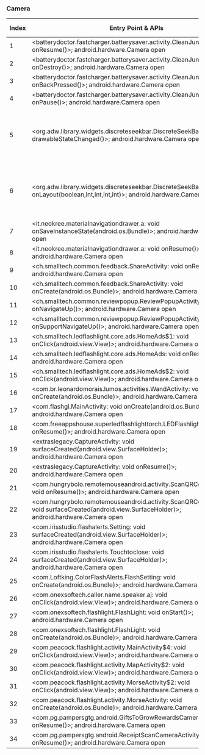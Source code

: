 ### Camera
| Index | Entry Point & APIs | Screen shot | Resource id | Label |
| ------------- | ------------- | ------------- |-------------|-------------|
| 1 | <batterydoctor.fastcharger.batterysaver.activity.CleanJunkActivity: void onResume()>; android.hardware.Camera open | ![](D:\COSMOS\output\py\Play_win8\Tools\batterydoctor.fastcharger.batterysaver\batterydoctor.fastcharger.batterysaver.activity.CleanJunkActivity.png) |  | F |
| 2 | <batterydoctor.fastcharger.batterysaver.activity.CleanJunkActivity: void onDestroy()>; android.hardware.Camera open | ![](D:\COSMOS\output\py\Play_win8\Tools\batterydoctor.fastcharger.batterysaver\batterydoctor.fastcharger.batterysaver.activity.CleanJunkActivity.png) |  | F |
| 3 | <batterydoctor.fastcharger.batterysaver.activity.CleanJunkActivity: void onBackPressed()>; android.hardware.Camera open | ![](D:\COSMOS\output\py\Play_win8\Tools\batterydoctor.fastcharger.batterysaver\batterydoctor.fastcharger.batterysaver.activity.CleanJunkActivity.png) |  | F |
| 4 | <batterydoctor.fastcharger.batterysaver.activity.CleanJunkActivity: void onPause()>; android.hardware.Camera open | ![](D:\COSMOS\output\py\Play_win8\Tools\batterydoctor.fastcharger.batterysaver\batterydoctor.fastcharger.batterysaver.activity.CleanJunkActivity.png) |  | F |
| 5 | <org.adw.library.widgets.discreteseekbar.DiscreteSeekBar: void drawableStateChanged()>; android.hardware.Camera open | ![](D:\COSMOS\output\py\Play_win8\Tools\batterydoctor.fastcharger.batterysaver\batterydoctor.fastcharger.batterysaver.activity.UnplugActivity.png) | {'2131297115': <sensitive_component.SensitiveComponent.SensitiveView object at 0x0000022085004FD0>, '2131297101': <sensitive_component.SensitiveComponent.SensitiveView object at 0x0000022085004EB8>, '2131297105': <sensitive_component.SensitiveComponent.SensitiveView object at 0x0000022085004B00>} | F |
| 6 | <org.adw.library.widgets.discreteseekbar.DiscreteSeekBar: void onLayout(boolean,int,int,int,int)>; android.hardware.Camera open | ![](D:\COSMOS\output\py\Play_win8\Tools\batterydoctor.fastcharger.batterysaver\batterydoctor.fastcharger.batterysaver.activity.UnplugActivity.png) | {'2131297115': <sensitive_component.SensitiveComponent.SensitiveView object at 0x00000220850048D0>, '2131297101': <sensitive_component.SensitiveComponent.SensitiveView object at 0x0000022085004518>, '2131297105': <sensitive_component.SensitiveComponent.SensitiveView object at 0x0000022085004208>} | F |
| 7 | <it.neokree.materialnavigationdrawer.a: void onSaveInstanceState(android.os.Bundle)>; android.hardware.Camera open | ![](D:\COSMOS\output\py\Play_win8\Tools\batterydoctor.fastcharger.batterysaver\it.neokree.materialnavigationdrawer.a.png) |  | F |
| 8 | <it.neokree.materialnavigationdrawer.a: void onResume()>; android.hardware.Camera open | ![](D:\COSMOS\output\py\Play_win8\Tools\batterydoctor.fastcharger.batterysaver\it.neokree.materialnavigationdrawer.a.png) |  | F |
| 9 | <ch.smalltech.common.feedback.ShareActivity: void onResume()>; android.hardware.Camera open | ![](D:\COSMOS\output\py\Play_win8\Tools\ch.smalltech.ledflashlight.free\ch.smalltech.common.feedback.ShareActivity.png) |  | F |
| 10 | <ch.smalltech.common.feedback.ShareActivity: void onCreate(android.os.Bundle)>; android.hardware.Camera open | ![](D:\COSMOS\output\py\Play_win8\Tools\ch.smalltech.ledflashlight.free\ch.smalltech.common.feedback.ShareActivity.png) |  | F |
| 11 | <ch.smalltech.common.reviewpopup.ReviewPopupActivity: boolean onNavigateUp()>; android.hardware.Camera open | ![](D:\COSMOS\output\py\Play_win8\Tools\ch.smalltech.ledflashlight.free\ch.smalltech.common.reviewpopup.ReviewPopupActivity.png) |  | F |
| 12 | <ch.smalltech.common.reviewpopup.ReviewPopupActivity: boolean onSupportNavigateUp()>; android.hardware.Camera open | ![](D:\COSMOS\output\py\Play_win8\Tools\ch.smalltech.ledflashlight.free\ch.smalltech.common.reviewpopup.ReviewPopupActivity.png) |  | F |
| 13 | <ch.smalltech.ledflashlight.core.ads.HomeAds$1: void onClick(android.view.View)>; android.hardware.Camera open | ![](D:\COSMOS\output\py\Play_win8\Tools\ch.smalltech.ledflashlight.free\ch.smalltech.ledflashlight.core.ads.HomeAds.png) |  | F |
| 14 | <ch.smalltech.ledflashlight.core.ads.HomeAds: void onResume()>; android.hardware.Camera open | ![](D:\COSMOS\output\py\Play_win8\Tools\ch.smalltech.ledflashlight.free\ch.smalltech.ledflashlight.core.ads.HomeAds.png) |  | F |
| 15 | <ch.smalltech.ledflashlight.core.ads.HomeAds$2: void onClick(android.view.View)>; android.hardware.Camera open | ![](D:\COSMOS\output\py\Play_win8\Tools\ch.smalltech.ledflashlight.free\ch.smalltech.ledflashlight.core.ads.HomeAds.png) |  | F |
| 16 | <com.br.leonardomorais.lumos.activities.WandActivity: void onCreate(android.os.Bundle)>; android.hardware.Camera open | ![](D:\COSMOS\output\py\Play_win8\Tools\com.br.leonardomorais.lumos\com.br.leonardomorais.lumos.activities.WandActivity.png) |  | |
| 17 | <com.flashgl.MainActivity: void onCreate(android.os.Bundle)>; android.hardware.Camera open | ![](D:\COSMOS\output\py\Play_win8\Tools\com.flashgl\com.flashgl.MainActivity.png) |  | T |
| 18 | <com.freeappshouse.superledflashlighttorch.LEDFlashlight: void onResume()>; android.hardware.Camera open | ![](D:\COSMOS\output\py\Play_win8\Tools\com.freeappshouse.superledflashlighttorch\com.freeappshouse.superledflashlighttorch.LEDFlashlight.png) |  |  |
| 19 | <extraslegacy.CaptureActivity: void surfaceCreated(android.view.SurfaceHolder)>; android.hardware.Camera open | ![](D:\COSMOS\output\py\Play_win8\Tools\com.gamma.scan\extraslegacy.CaptureActivity.png) |  | T |
| 20 | <extraslegacy.CaptureActivity: void onResume()>; android.hardware.Camera open | ![](D:\COSMOS\output\py\Play_win8\Tools\com.gamma.scan\extraslegacy.CaptureActivity.png) |  | T |
| 21 | <com.hungrybolo.remotemouseandroid.activity.ScanQRConnectActivity: void onResume()>; android.hardware.Camera open | ![](D:\COSMOS\output\py\Play_win8\Tools\com.hungrybolo.remotemouseandroid\com.hungrybolo.remotemouseandroid.activity.ScanQRConnectActivity.png) |  | T |
| 22 | <com.hungrybolo.remotemouseandroid.activity.ScanQRConnectActivity: void surfaceCreated(android.view.SurfaceHolder)>; android.hardware.Camera open | ![](D:\COSMOS\output\py\Play_win8\Tools\com.hungrybolo.remotemouseandroid\com.hungrybolo.remotemouseandroid.activity.ScanQRConnectActivity.png) |  |T|
| 23 | <com.irisstudio.flashalerts.Setting: void surfaceCreated(android.view.SurfaceHolder)>; android.hardware.Camera open | ![](D:\COSMOS\output\py\Play_win8\Tools\com.irisstudio.flashalerts\com.irisstudio.flashalerts.Setting.png) |  | T |
| 24 | <com.irisstudio.flashalerts.Touchtoclose: void surfaceCreated(android.view.SurfaceHolder)>; android.hardware.Camera open | ![](D:\COSMOS\output\py\Play_win8\Tools\com.irisstudio.flashalerts\com.irisstudio.flashalerts.Touchtoclose.png) |  | T |
| 25 | <com.Loftking.ColorFlashAlerts.FlashSetting: void onCreate(android.os.Bundle)>; android.hardware.Camera open | ![](D:\COSMOS\output\py\Play_win8\Tools\com.Loftking.ColorFlashAlerts\com.Loftking.ColorFlashAlerts.FlashSetting.png) |  | T |
| 26 | <com.onexsoftech.caller.name.speaker.aj: void onClick(android.view.View)>; android.hardware.Camera open | ![](D:\COSMOS\output\py\Play_win8\Tools\com.onexsoftech.caller.name.speaker\com.onexsoftech.caller.name.speaker.FlashTest.png) |  | T |
| 27 | <com.onexsoftech.flashlight.FlashLight: void onStart()>; android.hardware.Camera open | ![](D:\COSMOS\output\py\Play_win8\Tools\com.onexsoftech.flashlight\com.onexsoftech.flashlight.FlashLight.png) |  |  T|
| 28 | <com.onexsoftech.flashlight.FlashLight: void onCreate(android.os.Bundle)>; android.hardware.Camera open | ![](D:\COSMOS\output\py\Play_win8\Tools\com.onexsoftech.flashlight\com.onexsoftech.flashlight.FlashLight.png) |  | T |
| 29 | <com.peacock.flashlight.activity.MainActivity$4: void onClick(android.view.View)>; android.hardware.Camera open | ![](D:\COSMOS\output\py\Play_win8\Tools\com.peacock.flashlight\com.peacock.flashlight.activity.MainActivity.png) |  | T |
| 30 | <com.peacock.flashlight.activity.MapActivity$2: void onClick(android.view.View)>; android.hardware.Camera open | ![](D:\COSMOS\output\py\Play_win8\Tools\com.peacock.flashlight\com.peacock.flashlight.activity.MapActivity.png) |  | T |
| 31 | <com.peacock.flashlight.activity.MorseActivity$2: void onClick(android.view.View)>; android.hardware.Camera open | ![](D:\COSMOS\output\py\Play_win8\Tools\com.peacock.flashlight\com.peacock.flashlight.activity.MorseActivity.png) |  | |
| 32 | <com.peacock.flashlight.activity.MorseActivity: void onCreate(android.os.Bundle)>; android.hardware.Camera open | ![](D:\COSMOS\output\py\Play_win8\Tools\com.peacock.flashlight\com.peacock.flashlight.activity.MorseActivity.png) |  | |
| 33 | <com.pg.pampersgtg.android.GiftsToGrowRewardsCameraActivity: void onResume()>; android.hardware.Camera open | ![](D:\COSMOS\output\py\Play_win8\Tools\com.pg.pampersgtg.android\com.pg.pampersgtg.android.GiftsToGrowRewardsCameraActivity.png) |  | T |
| 34 | <com.pg.pampersgtg.android.ReceiptScanCameraActivity: void onResume()>; android.hardware.Camera open | ![](D:\COSMOS\output\py\Play_win8\Tools\com.pg.pampersgtg.android\com.pg.pampersgtg.android.ReceiptScanCameraActivity.png) |  | T |
